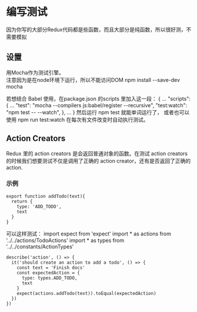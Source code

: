 # 编写测试
  因为你写的大部分Redux代码都是些函数，而且大部分是纯函数，所以很好测，不需要模拟

## 设置
  用Mocha作为测试引擎。<br>
  注意因为是在node环境下运行，所以不能访问DOM
    npm install --save-dev mocha

  若想结合 Babel 使用，在package.json 的scripts 里加入这一段：
    {
      ...
      "scripts": {
        ...
        "test": "mocha --compilers js:babel/register --recursive",
        "test:watch": "npm test -- --watch",
      },
      ...
    }
  然后运行 npm test 就能单词运行了， 或者也可以使用 npm run test:watch 在每次有文件改变时自动执行测试。

## Action Creators
  Redux 里的 action creators 是会返回普通对象的函数。在测试 action creators 的时候我们想要测试不仅是调用了正确的 action creator，还有是否返回了正确的 action.

### 示例
    export function addTodo(text){
      return {
        type: 'ADD_TODO',
        text
      }
    }

  可以这样测试：
    import expect from 'expect'
    import * as actions from '../../actions/TodoActions'
    import * as types from '../../constants/ActionTypes'

    describe('action', () => {
      it('should create an action to add a todo', () => {
        const text = 'Finish docs'
        const expectedAction = {
          type: types.ADD_TODO,
          text
        }
        expect(actions.addTodo(text)).toEqual(expectedAction)
      })
    })
